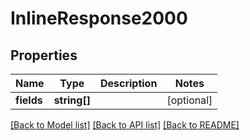 # InlineResponse2000

## Properties
Name | Type | Description | Notes
------------ | ------------- | ------------- | -------------
**fields** | **string[]** |  | [optional] 

[[Back to Model list]](../README.md#documentation-for-models) [[Back to API list]](../README.md#documentation-for-api-endpoints) [[Back to README]](../README.md)


